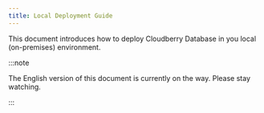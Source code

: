 ```yaml
---
title: Local Deployment Guide
---
```


This document introduces how to deploy Cloudberry Database in you local (on-premises) environment.

:::note

The English version of this document is currently on the way. Please stay watching.

:::
